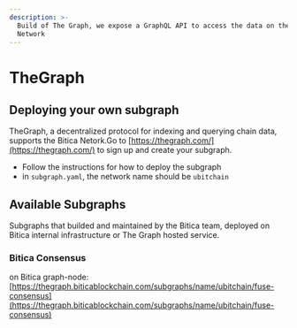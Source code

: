 ```yaml
---
description: >-
  Build of The Graph, we expose a GraphQL API to access the data on the Bitica
  Network
---
```


# TheGraph

## Deploying your own subgraph

TheGraph, a decentralized protocol for indexing and querying chain data, supports the Bitica Netork.Go to [https://thegraph.com/](https://thegraph.com/) to sign up and create your subgraph.

* Follow the instructions for how to deploy the subgraph
* in `subgraph.yaml`, the network name should be `ubitchain`

## Available Subgraphs

Subgraphs that builded and maintained by the Bitica team, deployed on Bitica internal infrastructure or The Graph hosted service.

### Bitica Consensus

on Bitica graph-node: [https://thegraph.biticablockchain.com/subgraphs/name/ubitchain/fuse-consensus](https://thegraph.biticablockchain.com/subgraphs/name/ubitchain/fuse-consensus)
